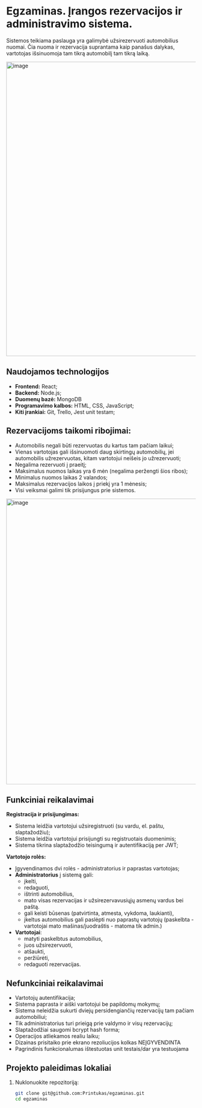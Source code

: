 # Egzaminas. Įrangos rezervacijos ir administravimo sistema. 
Sistemos teikiama paslauga yra galimybė užsirezervuoti automobilius nuomai. Čia nuoma ir rezervacija suprantama kaip panašus dalykas,
vartotojas išsinuomoja tam tikrą automobilį tam tikrą laiką.

<img width="1905" height="783" alt="image" src="https://github.com/user-attachments/assets/21e532dd-c929-4953-aa5f-6670203338d1" />


## Naudojamos technologijos
- **Frontend:** React;
- **Backend:** Node.js;
- **Duomenų bazė:** MongoDB
- **Programavimo kalbos:** HTML, CSS, JavaScript;
- **Kiti įrankiai:** Git, Trello, Jest unit testam;

## Rezervacijoms taikomi ribojimai:
- Automobilis negali būti rezervuotas du kartus tam pačiam laikui;
- Vienas vartotojas gali išsinuomoti daug skirtingų automobilių, jei automobilis užrezervuotas, kitam vartotojui neišeis jo užrezervuoti;
- Negalima rezervuoti į praeitį;
- Maksimalus nuomos laikas yra 6 mėn (negalima peržengti šios ribos);
- Minimalus nuomos laikas 2 valandos;
- Maksimalus rezervacijos laikos į priekį yra 1 mėnesis;
- Visi veiksmai galimi tik prisijungus prie sistemos.
  
<img width="1691" height="760" alt="image" src="https://github.com/user-attachments/assets/8a507fe7-5a1b-4f3a-a40a-cdfe12ded03d" />

## Funkciniai reikalavimai
**Registracija ir prisijungimas:**
- Sistema leidžia vartotojui užsiregistruoti (su vardu, el. paštu, slaptažodžiu);
- Sistema leidžia vartotojui prisijungti su registruotais duomenimis;
- Sistema tikrina slaptažodžio teisingumą ir autentifikaciją per JWT;
  
**Vartotojo rolės:**
- Įgyvendinamos dvi rolės - administratorius ir paprastas vartotojas;
- **Administratorius** į sistemą gali:
     - įkelti,
     - redaguoti,
     - ištrinti automobilius,
     - mato visas rezervacijas ir užsirezervavusiųjų asmenų vardus bei paštą.
     - gali keisti būsenas (patvirtinta, atmesta, vykdoma, laukianti),
     - įkeltus automobilius gali paslėpti nuo paprastų vartotojų (paskelbta - vartotojai mato mašinas/juodraštis - matoma tik admin.)
- **Vartotojai**:
     - matyti paskelbtus automobilius,
     - juos užsirezervuoti,
     - atšaukti,
     - peržiūrėti,
     - redaguoti rezervacijas.


## Nefunkciniai reikalavimai
- Vartotojų autentifikacija;
- Sistema paprasta ir aiški vartotojui be papildomų mokymų;
- Sistema neleidžia sukurti dviejų persidengiančių rezervacijų tam pačiam automobiliui;
- Tik administratorius turi prieigą prie valdymo ir visų rezervacijų;
- Slaptažodžiai saugomi bcrypt hash forma;
- Operacijos atliekamos realiu laiku;
- Dizainas prisitaiko prie ekrano rezoliucijos kolkas NEĮGYVENDINTA
- Pagrindinis funkcionalumas ištestuotas unit testais/dar yra testuojama

## Projekto paleidimas lokaliai
1. Nuklonuokite repozitoriją:
   ```bash
   git clone git@github.com:Printukas/egzaminas.git
   cd egzaminas
